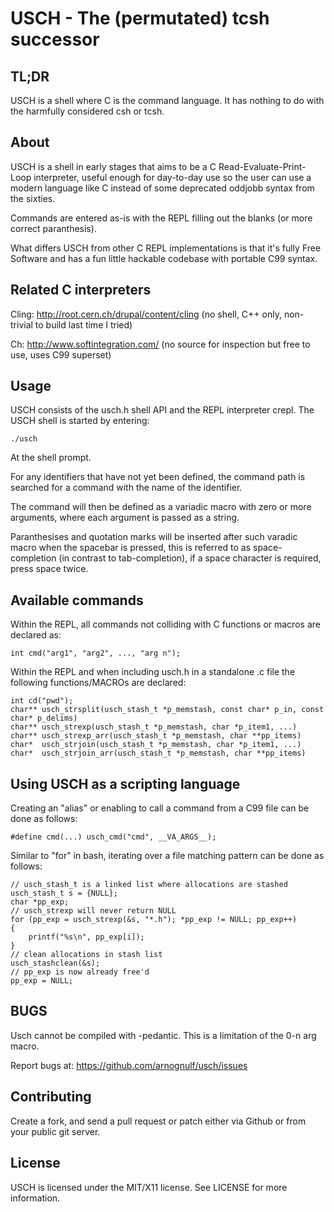 USCH - The (permutated) tcsh successor
======================================

TL;DR
-----

USCH is a shell where C is the command language. It has nothing to do with the harmfully considered csh or tcsh.

About
-----

USCH is a shell in early stages that aims to be a C Read-Evaluate-Print-Loop interpreter, useful enough for day-to-day use so the user can use a modern language like C instead of some deprecated oddjobb syntax from the sixties.

Commands are entered as-is with the REPL filling out the blanks (or more correct paranthesis).


What differs USCH from other C REPL implementations is that it's fully Free Software and has a fun little hackable codebase with portable C99 syntax.

Related C interpreters
----------------------

Cling: http://root.cern.ch/drupal/content/cling (no shell, C++ only, non-trivial to build last time I tried)

Ch: http://www.softintegration.com/ (no source for inspection but free to use, uses C99 superset)

Usage
-----
USCH consists of the usch.h shell API and the REPL interpreter crepl.
The USCH shell is started by entering:

    ./usch

At the shell prompt.



For any identifiers that have not yet been defined, the command path is searched for a command with the name of the identifier.


The command will then be defined as a variadic macro with zero or more arguments, where each argument is passed as a string.


Paranthesises and quotation marks will be inserted after such varadic macro when the spacebar is pressed, this is referred to as space-completion (in contrast to tab-completion), if a space character is required, press space twice.

Available commands
-------------------
Within the REPL, all commands not colliding with C functions or macros are declared as:

    int cmd("arg1", "arg2", ..., "arg n");

Within the REPL and when including usch.h in a standalone .c file the following functions/MACROs are declared:

    int cd("pwd");
    char** usch_strsplit(usch_stash_t *p_memstash, const char* p_in, const char* p_delims)
    char** usch_strexp(usch_stash_t *p_memstash, char *p_item1, ...)
    char** usch_strexp_arr(usch_stash_t *p_memstash, char **pp_items)
    char*  usch_strjoin(usch_stash_t *p_memstash, char *p_item1, ...)
    char*  usch_strjoin_arr(usch_stash_t *p_memstash, char **pp_items)

Using USCH as a scripting language
----------------------------------
Creating an "alias" or enabling to call a command from a C99 file can be done as follows:

    #define cmd(...) usch_cmd("cmd", __VA_ARGS__);

Similar to "for" in bash, iterating over a file matching pattern can be done as follows:

    // usch_stash_t is a linked list where allocations are stashed
    usch_stash_t s = {NULL};
    char *pp_exp;
    // usch_strexp will never return NULL
    for (pp_exp = usch_strexp(&s, "*.h"); *pp_exp != NULL; pp_exp++)
    {
        printf("%s\n", pp_exp[i]);
    }
    // clean allocations in stash list
    usch_stashclean(&s);
    // pp_exp is now already free'd 
    pp_exp = NULL;

BUGS
----
Usch cannot be compiled with -pedantic. This is a limitation of the 0-n arg macro.

Report bugs at: https://github.com/arnognulf/usch/issues

Contributing
------------
Create a fork, and send a pull request or patch either via Github or from your public git server.

License
-------
USCH is licensed under the MIT/X11 license. See LICENSE for more information.

